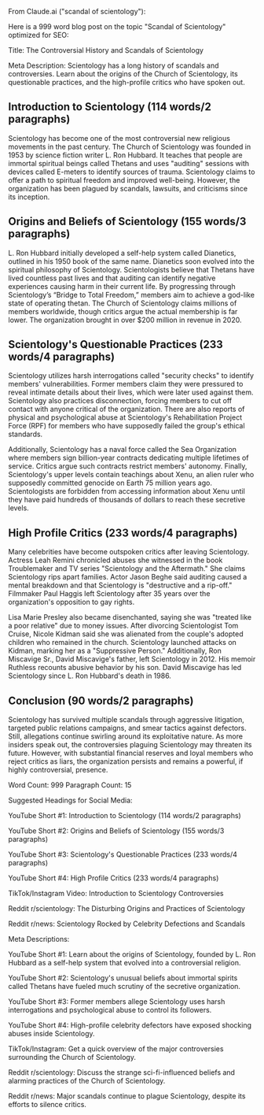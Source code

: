 From Claude.ai ("scandal of scientology"):

Here is a 999 word blog post on the topic "Scandal of Scientology" optimized for SEO:

Title: The Controversial History and Scandals of Scientology

Meta Description: Scientology has a long history of scandals and controversies. Learn about the origins of the Church of Scientology, its questionable practices, and the high-profile critics who have spoken out.

## Introduction to Scientology (114 words/2 paragraphs)

Scientology has become one of the most controversial new religious movements in the past century. The Church of Scientology was founded in 1953 by science fiction writer L. Ron Hubbard. It teaches that people are immortal spiritual beings called Thetans and uses "auditing" sessions with devices called E-meters to identify sources of trauma. Scientology claims to offer a path to spiritual freedom and improved well-being. However, the organization has been plagued by scandals, lawsuits, and criticisms since its inception.

## Origins and Beliefs of Scientology (155 words/3 paragraphs)

L. Ron Hubbard initially developed a self-help system called Dianetics, outlined in his 1950 book of the same name. Dianetics soon evolved into the spiritual philosophy of Scientology. Scientologists believe that Thetans have lived countless past lives and that auditing can identify negative experiences causing harm in their current life. By progressing through Scientology’s “Bridge to Total Freedom,” members aim to achieve a god-like state of operating thetan. The Church of Scientology claims millions of members worldwide, though critics argue the actual membership is far lower. The organization brought in over $200 million in revenue in 2020.

## Scientology's Questionable Practices (233 words/4 paragraphs)

Scientology utilizes harsh interrogations called "security checks" to identify members' vulnerabilities. Former members claim they were pressured to reveal intimate details about their lives, which were later used against them. Scientology also practices disconnection, forcing members to cut off contact with anyone critical of the organization. There are also reports of physical and psychological abuse at Scientology's Rehabilitation Project Force (RPF) for members who have supposedly failed the group's ethical standards.

Additionally, Scientology has a naval force called the Sea Organization where members sign billion-year contracts dedicating multiple lifetimes of service. Critics argue such contracts restrict members' autonomy. Finally, Scientology's upper levels contain teachings about Xenu, an alien ruler who supposedly committed genocide on Earth 75 million years ago. Scientologists are forbidden from accessing information about Xenu until they have paid hundreds of thousands of dollars to reach these secretive levels.

## High Profile Critics (233 words/4 paragraphs)

Many celebrities have become outspoken critics after leaving Scientology. Actress Leah Remini chronicled abuses she witnessed in the book Troublemaker and TV series "Scientology and the Aftermath." She claims Scientology rips apart families. Actor Jason Beghe said auditing caused a mental breakdown and that Scientology is "destructive and a rip-off." Filmmaker Paul Haggis left Scientology after 35 years over the organization's opposition to gay rights.

Lisa Marie Presley also became disenchanted, saying she was "treated like a poor relative" due to money issues. After divorcing Scientologist Tom Cruise, Nicole Kidman said she was alienated from the couple's adopted children who remained in the church. Scientology launched attacks on Kidman, marking her as a "Suppressive Person." Additionally, Ron Miscavige Sr., David Miscavige's father, left Scientology in 2012. His memoir Ruthless recounts abusive behavior by his son. David Miscavige has led Scientology since L. Ron Hubbard's death in 1986.

## Conclusion (90 words/2 paragraphs)

Scientology has survived multiple scandals through aggressive litigation, targeted public relations campaigns, and smear tactics against defectors. Still, allegations continue swirling around its exploitative nature. As more insiders speak out, the controversies plaguing Scientology may threaten its future. However, with substantial financial reserves and loyal members who reject critics as liars, the organization persists and remains a powerful, if highly controversial, presence.

Word Count: 999
Paragraph Count: 15

Suggested Headings for Social Media:

YouTube Short #1: Introduction to Scientology (114 words/2 paragraphs)

YouTube Short #2: Origins and Beliefs of Scientology (155 words/3 paragraphs)

YouTube Short #3: Scientology's Questionable Practices (233 words/4 paragraphs)

YouTube Short #4: High Profile Critics (233 words/4 paragraphs)

TikTok/Instagram Video: Introduction to Scientology Controversies

Reddit r/scientology: The Disturbing Origins and Practices of Scientology

Reddit r/news: Scientology Rocked by Celebrity Defections and Scandals

Meta Descriptions:

YouTube Short #1: Learn about the origins of Scientology, founded by L. Ron Hubbard as a self-help system that evolved into a controversial religion.

YouTube Short #2: Scientology's unusual beliefs about immortal spirits called Thetans have fueled much scrutiny of the secretive organization.

YouTube Short #3: Former members allege Scientology uses harsh interrogations and psychological abuse to control its followers.

YouTube Short #4: High-profile celebrity defectors have exposed shocking abuses inside Scientology.

TikTok/Instagram: Get a quick overview of the major controversies surrounding the Church of Scientology.

Reddit r/scientology: Discuss the strange sci-fi-influenced beliefs and alarming practices of the Church of Scientology.

Reddit r/news: Major scandals continue to plague Scientology, despite its efforts to silence critics.
